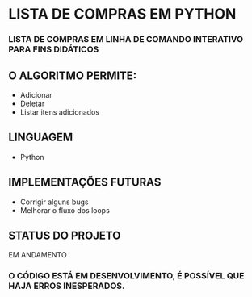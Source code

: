 # LISTA DE COMPRAS EM PYTHON

### LISTA DE COMPRAS EM LINHA DE COMANDO INTERATIVO PARA FINS DIDÁTICOS
## O ALGORITMO PERMITE:

- Adicionar
- Deletar
- Listar itens adicionados

## LINGUAGEM
- Python

## IMPLEMENTAÇÕES FUTURAS
- Corrigir alguns bugs
- Melhorar o fluxo dos loops

## STATUS DO PROJETO
EM ANDAMENTO

### O CÓDIGO ESTÁ EM DESENVOLVIMENTO, É POSSÍVEL QUE HAJA ERROS INESPERADOS.
